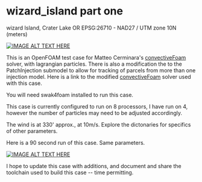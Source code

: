 # wizard_island part one 
wizard Island, Crater Lake OR
EPSG:26710 - NAD27 / UTM zone 10N (meters)

[![IMAGE ALT TEXT HERE](https://img.youtube.com/vi/QJsHWu-NO_o/0.jpg)](https://www.youtube.com/watch?v=QJsHWu-NO_o)

This is an OpenFOAM test case for Matteo Cerminara's [convectiveFoam](https://github.com/cerminara/convectiveFoam) solver, with lagrangian particles.  There is also a modification the to the PatchInjection submodel to allow for tracking of parcels from more than one injection model. Here is a link to the modified [convectiveFoam](https://github.com/weaponeer/convectiveFoam) solver used with this case.

You will need swak4foam installed to run this case.

This case is currently configured to run on 8 processors, I have run on 4, however the number of particles may need to be adjusted accordingly.

The wind is at 330' approx., at 10m/s.  Explore the dictonaries for specifics of other parameters.

Here is a 90 second run of this case.  Same parameters.

[![IMAGE ALT TEXT HERE](https://img.youtube.com/vi/xn36MFUY8QE/0.jpg)](https://www.youtube.com/watch?v=xn36MFUY8QE)

I hope to update this case with additions, and document and share the toolchain used to build this case -- time permitting.